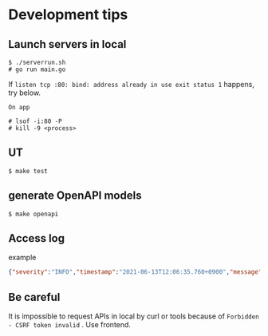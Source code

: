 # Development tips
## Launch servers in local
```
$ ./serverrun.sh
# go run main.go
```

If `listen tcp :80: bind: address already in use exit status 1` happens, try below.

```
On app

# lsof -i:80 -P
# kill -9 <process>
```

## UT
```
$ make test
```

## generate OpenAPI models
```
$ make openapi
```

## Access log
example

```json
{"severity":"INFO","timestamp":"2021-06-13T12:06:35.760+0900","message":"","http_request":{"status":200,"method":"POST","host":"localhost:80","path":"/login","query":"","request_size":56,"remote_address":"172.22.0.1:35924","x_forwarded_for":"","user_agent":"Mozilla/5.0 (Macintosh; Intel Mac OS X 10_14_6) AppleWebKit/537.36 (KHTML, like Gecko) Chrome/91.0.4472.101 Safari/537.36","referer":"http://localhost:3000/","protocol":"HTTP/1.1","latency":"20.6025ms"}}
```

## Be careful
It is impossible to request APIs in local by curl or tools because of `Forbidden - CSRF token invalid` .
Use frontend.